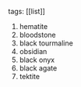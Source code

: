 tags: [[list]]

1. hematite
2. bloodstone
3. black tourmaline 
4. obsidian
5. black onyx
6. black agate
7. tektite